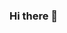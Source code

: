 ### Hi there 👋

<!--
**devikamanoj/devikamanoj** is a ✨ _special_ ✨ repository because its `README.md` (this file) appears on your GitHub profile.

Here are some ideas to get you started:

- 🔭 I’m currently an undergraduate student on Computer Science Engineering
- 🌱 I’m currently learning python
- 💬 Ask me about anything that I know
- 📫 How to reach me: ...
- 😄 Pronouns: She/Her
- ⚡ Fun fact: Easily spots the mistake
-->
